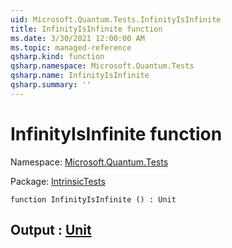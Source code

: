 ```yaml
---
uid: Microsoft.Quantum.Tests.InfinityIsInfinite
title: InfinityIsInfinite function
ms.date: 3/30/2021 12:00:00 AM
ms.topic: managed-reference
qsharp.kind: function
qsharp.namespace: Microsoft.Quantum.Tests
qsharp.name: InfinityIsInfinite
qsharp.summary: ''
---
```


# InfinityIsInfinite function

Namespace: [Microsoft.Quantum.Tests](xref:Microsoft.Quantum.Tests)

Package: [IntrinsicTests](https://nuget.org/packages/IntrinsicTests)




```qsharp
function InfinityIsInfinite () : Unit
```


## Output : [Unit](xref:microsoft.quantum.lang-ref.unit)

